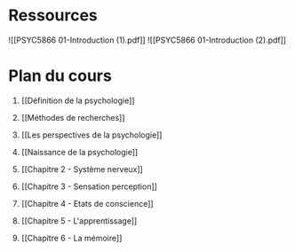 

# Ressources

![[PSYC5866 01-Introduction (1).pdf]]
![[PSYC5866 01-Introduction (2).pdf]]

# Plan du cours

1. [[Définition de la psychologie]]
2. [[Méthodes de recherches]]
3. [[Les perspectives de la psychologie]]
4. [[Naissance de la psychologie]]

1. [[Chapitre 2 - Système nerveux]]
2. [[Chapitre 3 - Sensation perception]]
3. [[Chapitre 4 - Etats de conscience]]
4. [[Chapitre 5 - L'apprentissage]]
5. [[Chapitre 6 - La mémoire]]


